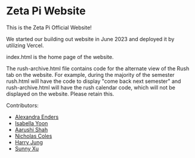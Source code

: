 # Zeta Pi Website

This is the Zeta Pi Official Website!

We started our building out website in June 2023 and deployed it by utilizing Vercel.

index.html is the home page of the website.

The rush-archive.html file contains code for the alternate view of the Rush tab on the website. 
For example, during the majority of the semester rush.html will have the code to display "come back next semester"
and rush-archive.html will have the rush calendar code, which will not be displayed on the website.
Please retain this.

Contributors:
- [Alexandra Enders](https://github.com/endersa1)
- [Isabella Yoon](https://github.com/isayoon)
- [Aarushi Shah](https://github.com/aarushis18)
- [Nicholas Coles](https://github.com/colesnic)
- [Harry Jung](https://github.com/harryjng)
- [Sunny Xu](https://github.com/sunnyxu216)
